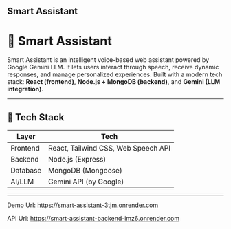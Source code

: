 ## Smart Assistant



# 🤖 Smart Assistant

Smart Assistant is an intelligent voice-based web assistant powered by Google Gemini LLM. It lets users interact through speech, receive dynamic responses, and manage personalized experiences. Built with a modern tech stack: **React (frontend)**, **Node.js + MongoDB (backend)**, and **Gemini (LLM integration)**.

---

## 🚀 Tech Stack

| Layer       | Tech                              |
|-------------|-----------------------------------|
| Frontend    | React, Tailwind CSS, Web Speech API |
| Backend     | Node.js (Express)                 |
| Database    | MongoDB (Mongoose)                |
| AI/LLM      | Gemini API (by Google)            |

---

Demo Url: https://smart-assistant-3tjm.onrender.com


API Url: https://smart-assistant-backend-imz6.onrender.com
